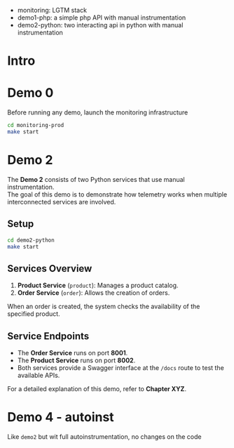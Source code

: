 - monitoring: LGTM stack
- demo1-php: a simple php API with manual instrumentation
- demo2-python: two interacting api in python with manual instrumentation

# Intro

# Demo 0

Before running any demo, launch the monitoring infrastructure

```bash
cd monitoring-prod
make start
```

# Demo 2

The **Demo 2** consists of two Python services that use manual instrumentation.  
The goal of this demo is to demonstrate how telemetry works when multiple interconnected services are involved.

## Setup

```bash
cd demo2-python
make start
```

## Services Overview

1. **Product Service** (`product`): Manages a product catalog.
2. **Order Service** (`order`): Allows the creation of orders.

When an order is created, the system checks the availability of the specified product.

## Service Endpoints

- The **Order Service** runs on port **8001**.
- The **Product Service** runs on port **8002**.
- Both services provide a Swagger interface at the `/docs` route to test the available APIs.

For a detailed explanation of this demo, refer to **Chapter XYZ**.

# Demo 4 - autoinst

Like `demo2` but wit full autoinstrumentation, no changes on the code